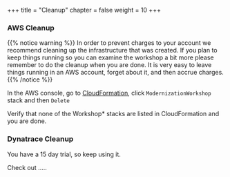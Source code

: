 +++
title = "Cleanup"
chapter = false
weight = 10
+++

### AWS Cleanup 

{{% notice warning %}}
In order to prevent charges to your account we recommend cleaning up the infrastructure that was created. If you plan to keep things running so you can examine the workshop a bit more please remember to do the cleanup when you are done. It is very easy to leave things running in an AWS account, forget about it, and then accrue charges.
{{% /notice %}}

In the AWS console, go to [CloudFormation](https://us-west-2.console.aws.amazon.com/cloudformation/home?region=us-west-2), click `ModernizationWorkshop` stack and then `Delete`

Verify that none of the Workshop* stacks are listed in CloudFormation and you are done.

### Dynatrace Cleanup 

You have a 15 day trial, so keep using it.  

Check out .....

